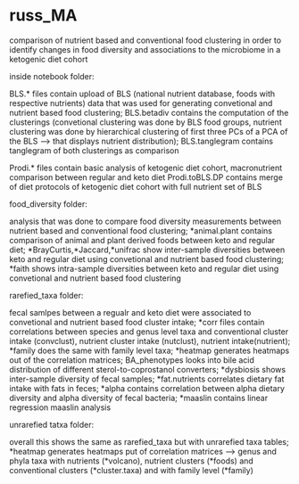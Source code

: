# russ_MA
comparison of nutrient based and conventional food clustering in order to identify changes in food diversity and associations to the microbiome in a ketogenic diet cohort

inside notebook folder:

BLS.* files contain upload of BLS (national nutrient database, foods with respective nutrients) data that was used for generating convetional and nutrient based food clustering;
BLS.betadiv contains the computation of the clusterings (convetional clustering was done by BLS food groups, 
nutrient clustering was done by hierarchical clustering of first three PCs of a PCA of the BLS --> that displays nutrient distribution);
BLS.tanglegram contains tanglegram of both clusterings as comparison

Prodi.* files contain basic analysis of ketogenic diet cohort, macronutrient comparison between regular and keto diet
Prodi.toBLS.DP contains merge of diet protocols of ketogenic diet cohort with full nutrient set of BLS

food_diversity folder:

analysis that was done to compare food diversity measurements between nutrient based and conventional food clustering; 
*animal.plant contains comparison of animal and plant derived foods between keto and regular diet;
*BrayCurtis,*Jaccard,*unifrac show inter-sample diversities between keto and regular diet using convetional and nutrient based food clustering;
*faith shows intra-sample diversities between keto and regular diet using convetional and nutrient based food clustering

rarefied_taxa folder:

fecal samlpes between a regualr and keto diet were associated to convetional and nutrient based food cluster intake;
*corr files contain correlations between species and genus level taxa and conventional cluster intake (convclust), nutrient cluster intake (nutclust), nutrient intake(nutrient);
*family does the same with family level taxa;
*heatmap generates heatmaps out of the correlation matrices;
BA_phenotypes looks into bile acid distribution of different sterol-to-coprostanol converters;
*dysbiosis shows inter-sample diversity of fecal samples;
*fat.nutrients correlates dietary fat intake with fats in feces;
*alpha contains correlation between alpha dietary diversity and alpha diversity of fecal bacteria;
*maaslin contains linear regression maaslin analysis

unrarefied tatxa folder:

overall this shows the same as rarefied_taxa but with unrarefied taxa tables;
*heatmap generates heatmaps put of correlation matrices --> genus and phyla taxa with nutrients (*volcano), nutrient clusters (*foods) and conventional clusters (*cluster.taxa)
and with family level (*family)
